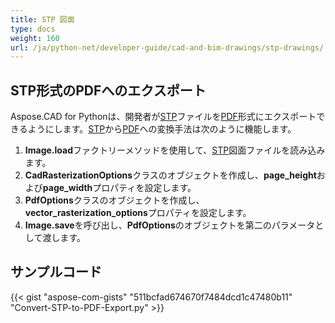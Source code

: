 ```yaml
---
title: STP 図面
type: docs
weight: 160
url: /ja/python-net/developer-guide/cad-and-bim-drawings/stp-drawings/
---
```


## **STP形式のPDFへのエクスポート**

Aspose.CAD for Pythonは、開発者が[STP](https://docs.fileformat.com/3d/stp/)ファイルを[PDF](https://docs.fileformat.com/pdf/)形式にエクスポートできるようにします。[STP](https://docs.fileformat.com/3d/stp/)から[PDF](https://docs.fileformat.com/pdf/)への変換手法は次のように機能します。

1. **Image.load**ファクトリーメソッドを使用して、[STP](https://docs.fileformat.com/3d/stp/)図面ファイルを読み込みます。
1. **CadRasterizationOptions**クラスのオブジェクトを作成し、**page_height**および**page_width**プロパティを設定します。
1. **PdfOptions**クラスのオブジェクトを作成し、**vector_rasterization_options**プロパティを設定します。
1. **Image.save**を呼び出し、**PdfOptions**のオブジェクトを第二のパラメータとして渡します。

## サンプルコード

{{< gist "aspose-com-gists" "511bcfad674670f7484dcd1c47480b11" "Convert-STP-to-PDF-Export.py" >}}
